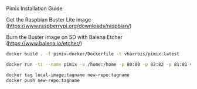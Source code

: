 Pimix Installation Guide

Get the Raspbian Buster Lite image (https://www.raspberrypi.org/downloads/raspbian/)

Burn the Buster image on SD with Balena Etcher (https://www.balena.io/etcher/)




```sh
docker build . -f pimix-docker/Dockerfile -t vbarrois/pimix:latest
```

```sh
docker run -ti --name pimix -v /home:/home -p 80:80 -p 82:82 -p 81:81 vbarrois/pimix:latest
```

```sh
docker tag local-image:tagname new-repo:tagname
docker push new-repo:tagname
```
